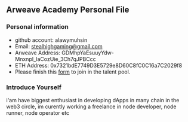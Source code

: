 ## Arweave Academy Personal File

### Personal information

- github account: alawymuhsin
- Email: stealhighgaming@gmail.com
- Arweave Address: GDMhpYaEsuuyYdw-MnxnpI_laCozUie_3Ch7qJPBCcc
- ETH Address: 0x7321bdE7749D3E5729e8D60C8fC0C16a7C2029f8
- Please finish this [form](https://docs.google.com/forms/d/e/1FAIpQLSfWA5fIIcBgmRppm3jNz5vmf9Mai_QMVil-2pO4r7YKn_Zhtw/viewform?usp=sf_link) to join in the talent pool.

### Introduce Yourself
 i'am have biggest enthusiast in developing dApps in many chain in the web3 circle, im curently working a freelance in node developer, node runner, node operator etc
